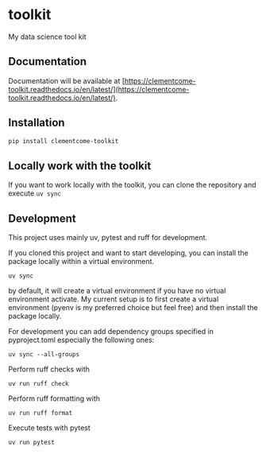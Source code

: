 # toolkit
My data science tool kit

## Documentation

Documentation will be available at [https://clementcome-toolkit.readthedocs.io/en/latest/](https://clementcome-toolkit.readthedocs.io/en/latest/).

## Installation

```bash
pip install clementcome-toolkit
```

## Locally work with the toolkit

If you want to work locally with the toolkit, you can clone the repository and execute `uv sync`

## Development

This project uses mainly uv, pytest and ruff for development.

If you cloned this project and want to start developing, you can install the package locally within a virtual environment.
```
uv sync
```
by default, it will create a virtual environment if you have no virtual environment activate.
My current setup is to first create a virtual environment (pyenv is my preferred choice but feel free) and then install the package locally.

For development you can add dependency groups specified in pyproject.toml especially the following ones:
```
uv sync --all-groups
```

Perform ruff checks with
```
uv run ruff check
```

Perform ruff formatting with
```
uv run ruff format
```

Execute tests with pytest
```
uv run pytest
```
